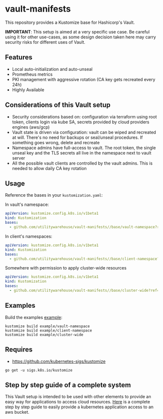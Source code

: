 # vault-manifests

This repository provides a Kustomize base for Hashicorp's Vault.

**IMPORTANT**: This setup is aimed at a very specific use case. Be careful using it for other use-cases, as some design decision taken here may carry security risks for different uses of Vault.

## Features
* Local auto-initialization and auto-unseal
* Prometheus metrics
* PKI management with aggressive rotation (CA key gets recreated every 24h)
* Highly Available

## Considerations of this Vault setup
* Security considerations based on: configuration via terraform using root token, clients login via kube SA, secrets provided by cloud providers engines (aws/gcp)
* Vault state is driven via configuration: vault can be wiped and recreated at will. There's no need for backups or seal/unseal procedures. If something goes wrong, delete and recreate
* Namespace admins have full-access to vault. The root token, the single unseal key and the TLS secrets all live in the namespace next to vault server
* All the possible vault clients are controlled by the vault admins. This is needed to allow daily CA key rotation

## Usage

Reference the bases in your `kustomization.yaml`:

In vault's namespace:
```yaml
apiVersion: kustomize.config.k8s.io/v1beta1
kind: Kustomization
bases:
  - github.com/utilitywarehouse/vault-manifests//base/vault-namespace?ref=1.4.2-1
```

In client's namespaces:
```yaml
apiVersion: kustomize.config.k8s.io/v1beta1
kind: Kustomization
bases:
  - github.com/utilitywarehouse/vault-manifests//base/client-namespace?ref=1.4.2-1
```

Somewhere with permission to apply cluster-wide resources
```yaml
apiVersion: kustomize.config.k8s.io/v1beta1
kind: Kustomization
bases:
  - github.com/utilitywarehouse/vault-manifests//base/cluster-wide?ref=1.4.2-1
```

## Examples

Build the examples [example](example/*):

```
kustomize build example/vault-namespace
kustomize build example/client-namespace
kustomize build example/cluster-wide
```

## Requires

- https://github.com/kubernetes-sigs/kustomize

```
go get -u sigs.k8s.io/kustomize
```

## Step by step guide of a complete system
This Vault setup is intended to be used with other elements to provide an easy way for applications to access cloud resources. [Here](complete-step-by-step-guide.md) is a complete step by step guide to easily provide a kubernetes application access to an aws bucket.
